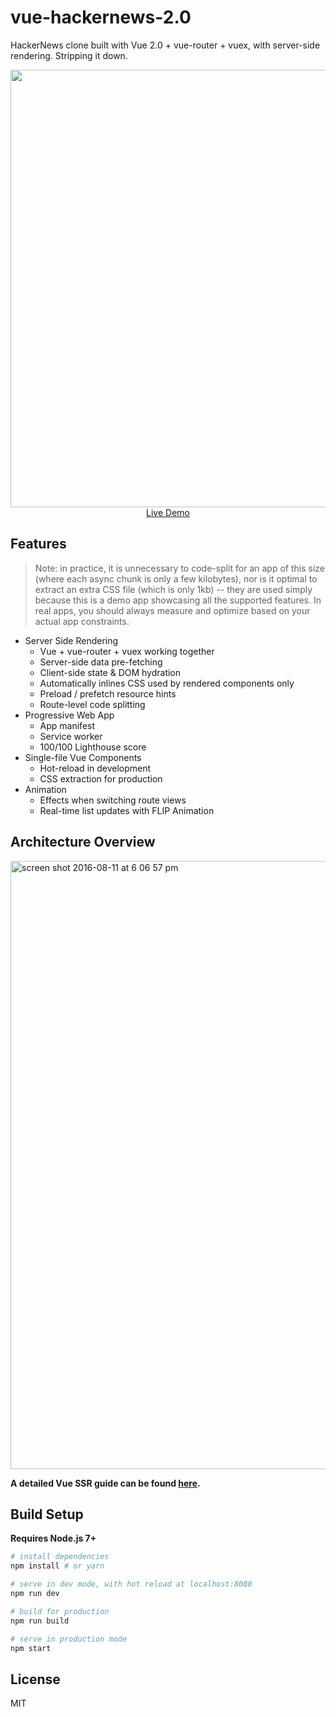 # vue-hackernews-2.0

HackerNews clone built with Vue 2.0 + vue-router + vuex, with server-side rendering.
Stripping it down.

<p align="center">
  <a href="https://vue-hn.now.sh" target="_blank">
    <img src="https://cloud.githubusercontent.com/assets/499550/17546273/5aabc5fc-5eaf-11e6-8d6a-ad00937e8bd6.png" width="700px">
    <br>
    Live Demo
  </a>
</p>

## Features

> Note: in practice, it is unnecessary to code-split for an app of this size (where each async chunk is only a few kilobytes), nor is it optimal to extract an extra CSS file (which is only 1kb) -- they are used simply because this is a demo app showcasing all the supported features. In real apps, you should always measure and optimize based on your actual app constraints.

- Server Side Rendering
  - Vue + vue-router + vuex working together
  - Server-side data pre-fetching
  - Client-side state & DOM hydration
  - Automatically inlines CSS used by rendered components only
  - Preload / prefetch resource hints
  - Route-level code splitting
- Progressive Web App
  - App manifest
  - Service worker
  - 100/100 Lighthouse score
- Single-file Vue Components
  - Hot-reload in development
  - CSS extraction for production
- Animation
  - Effects when switching route views
  - Real-time list updates with FLIP Animation

## Architecture Overview

<img width="973" alt="screen shot 2016-08-11 at 6 06 57 pm" src="https://cloud.githubusercontent.com/assets/499550/17607895/786a415a-5fee-11e6-9c11-45a2cfdf085c.png">

**A detailed Vue SSR guide can be found [here](https://ssr.vuejs.org).**

## Build Setup

**Requires Node.js 7+**

``` bash
# install dependencies
npm install # or yarn

# serve in dev mode, with hot reload at localhost:8080
npm run dev

# build for production
npm run build

# serve in production mode
npm start
```

## License

MIT
